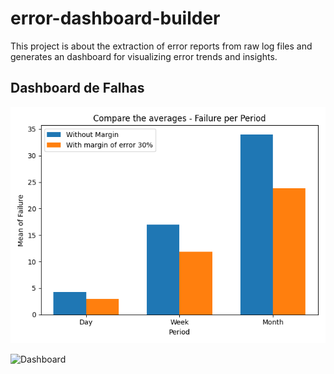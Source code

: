 # error-dashboard-builder
This project is about the extraction of error reports from raw log files and generates an dashboard for visualizing error trends and insights. 

## Dashboard de Falhas

![Dashboard](generate_images/dashboard.png)

![Dashboard](generate_images/dashboard_line.png)